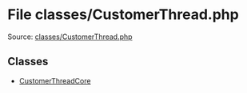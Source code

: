File classes/CustomerThread.php
=========

Source: [classes/CustomerThread.php](https://github.com/PrestaShop/PrestaShop/blob/1.6.0.14/classes/CustomerThread.php)


Classes
-------

* [CustomerThreadCore](class.CustomerThreadCore.md)

